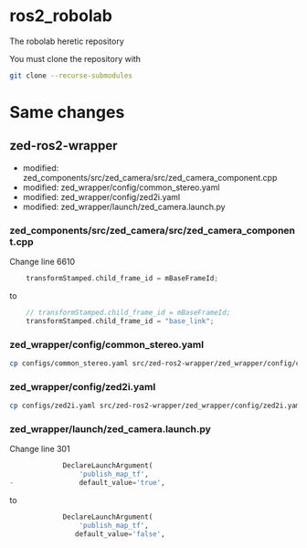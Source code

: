 # ros2_robolab
The robolab heretic repository

You must clone the repository with 
```bash
git clone --recurse-submodules 
```



# Same changes

## zed-ros2-wrapper
- modified:   zed_components/src/zed_camera/src/zed_camera_component.cpp
- modified:   zed_wrapper/config/common_stereo.yaml
- modified:   zed_wrapper/config/zed2i.yaml
- modified:   zed_wrapper/launch/zed_camera.launch.py

### zed_components/src/zed_camera/src/zed_camera_component.cpp
Change line 6610
```c++
    transformStamped.child_frame_id = mBaseFrameId;
```
to 
```c++
    // transformStamped.child_frame_id = mBaseFrameId;
    transformStamped.child_frame_id = "base_link";
```

### zed_wrapper/config/common_stereo.yaml
```bash
cp configs/common_stereo.yaml src/zed-ros2-wrapper/zed_wrapper/config/common_stereo.yaml
```

### zed_wrapper/config/zed2i.yaml
```bash
cp configs/zed2i.yaml src/zed-ros2-wrapper/zed_wrapper/config/zed2i.yaml
```
### zed_wrapper/launch/zed_camera.launch.py
Change line 301
```python
             DeclareLaunchArgument(
                 'publish_map_tf',
-                default_value='true',
```
to
```python
             DeclareLaunchArgument(
                 'publish_map_tf',
                default_value='false',
```

